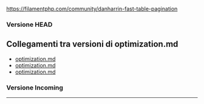 https://filamentphp.com/community/danharrin-fast-table-pagination

### Versione HEAD


## Collegamenti tra versioni di optimization.md
* [optimization.md](../../../Xot/docs/roadmap/performance/optimization.md)
* [optimization.md](../../../Job/docs/optimization.md)
* [optimization.md](../../../Cms/docs/roadmap/performance/optimization.md)


### Versione Incoming


---

